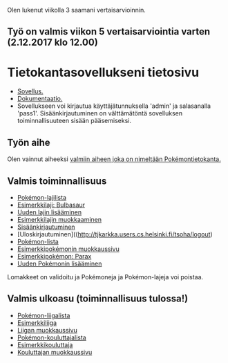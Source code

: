Olen lukenut viikolla 3 saamani vertaisarvioinnin.

## Työ on valmis viikon 5 vertaisarviointia varten (2.12.2017 klo 12.00)

# Tietokantasovellukseni tietosivu
* [Sovellus.](http://tjkarkka.users.cs.helsinki.fi/tsoha)
* [Dokumentaatio.](https://github.com/Zeick/Tsoha-Bootstrap/tree/master/doc/dokumentaatio.pdf)
* Sovellukseen voi kirjautua käyttäjätunnuksella 'admin' ja salasanalla 'pass1'. Sisäänkirjautuminen on välttämätöntä sovelluksen toiminnallisuuteen sisään pääsemiseksi.

## Työn aihe

Olen vainnut aiheeksi [valmiin aiheen joka on nimeltään Pokémontietokanta.](http://advancedkittenry.github.io/suunnittelu_ja_tyoymparisto/aiheet/Pokemon-kanta.html) 

## Valmis toiminnallisuus
* [Pokémon-lajilista](http://tjkarkka.users.cs.helsinki.fi/tsoha/laji)
* [Esimerkkilaji: Bulbasaur](http://tjkarkka.users.cs.helsinki.fi/tsoha/laji/1)
* [Uuden lajin lisääminen](http://tjkarkka.users.cs.helsinki.fi/tsoha/laji/new)
* [Esimerkkilajin muokkaaminen](http://tjkarkka.users.cs.helsinki.fi/tsoha/laji/1/edit)
* [Sisäänkirjautuminen](http://tjkarkka.users.cs.helsinki.fi/tsoha/login)
* [Uloskirjautuminen]((http://tjkarkka.users.cs.helsinki.fi/tsoha/logout)
* [Pokémon-lista](http://tjkarkka.users.cs.helsinki.fi/tsoha/poke)
* [Esimerkkipokémonin muokkaussivu](http://tjkarkka.users.cs.helsinki.fi/tsoha/poke/4/edit)
* [Esimerkkipokémon: Parax](http://tjkarkka.users.cs.helsinki.fi/tsoha/poke/4)
* [Uuden Pokémonin lisääminen](http://tjkarkka.users.cs.helsinki.fi/tsoha/poke/new)

Lomakkeet on validoitu ja Pokémoneja ja Pokémon-lajeja voi poistaa.

## Valmis ulkoasu (toiminnallisuus tulossa!)
* [Pokémon-liigalista](http://tjkarkka.users.cs.helsinki.fi/tsoha/liiga)
* [Esimerkkiliiga](http://tjkarkka.users.cs.helsinki.fi/tsoha/liiga/1)
* [Liigan muokkaussivu](http://tjkarkka.users.cs.helsinki.fi/tsoha/liiga_edit)
* [Pokémon-kouluttajalista](http://tjkarkka.users.cs.helsinki.fi/tsoha/kouluttaja)
* [Esimerkkikouluttaja](http://tjkarkka.users.cs.helsinki.fi/tsoha/kouluttaja/1)
* [Kouluttajan muokkaussivu](http://tjkarkka.users.cs.helsinki.fi/tsoha/kouluttaja_edit)
